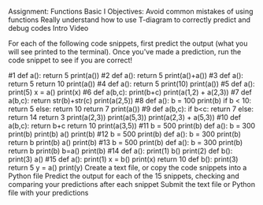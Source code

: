 Assignment: Functions Basic I
Objectives:
Avoid common mistakes of using functions
Really understand how to use T-diagram to correctly predict and debug codes
Intro Video

For each of the following code snippets, first predict the output (what you will see printed to the terminal). Once you've made a prediction, run the code snippet to see if you are correct!

#1
def a():
    return 5
print(a())
#2
def a():
    return 5
print(a()+a())
#3
def a():
    return 5
    return 10
print(a())
#4
def a():
    return 5
    print(10)
print(a())
#5
def a():
    print(5)
x = a()
print(x)
#6
def a(b,c):
    print(b+c)
print(a(1,2) + a(2,3))
#7
def a(b,c):
    return str(b)+str(c)
print(a(2,5))
#8
def a():
    b = 100
    print(b)
    if b < 10:
        return 5
    else:
        return 10
    return 7
print(a())
#9
def a(b,c):
    if b<c:
        return 7
    else:
        return 14
    return 3
print(a(2,3))
print(a(5,3))
print(a(2,3) + a(5,3))
#10
def a(b,c):
    return b+c
    return 10
print(a(3,5))
#11
b = 500
print(b)
def a():
    b = 300
    print(b)
print(b)
a()
print(b)
#12
b = 500
print(b)
def a():
    b = 300
    print(b)
    return b
print(b)
a()
print(b)
#13
b = 500
print(b)
def a():
    b = 300
    print(b)
    return b
print(b)
b=a()
print(b)
#14
def a():
    print(1)
    b()
    print(2)
def b():
    print(3)
a()
#15
def a():
    print(1)
    x = b()
    print(x)
    return 10
def b():
    print(3)
    return 5
y = a()
print(y)
 Create a text file, or copy the code snippets into a Python file  Predict the output for each of the 15 snippets, checking and comparing your predictions after each snippet  Submit the text file or Python file with your predictions
